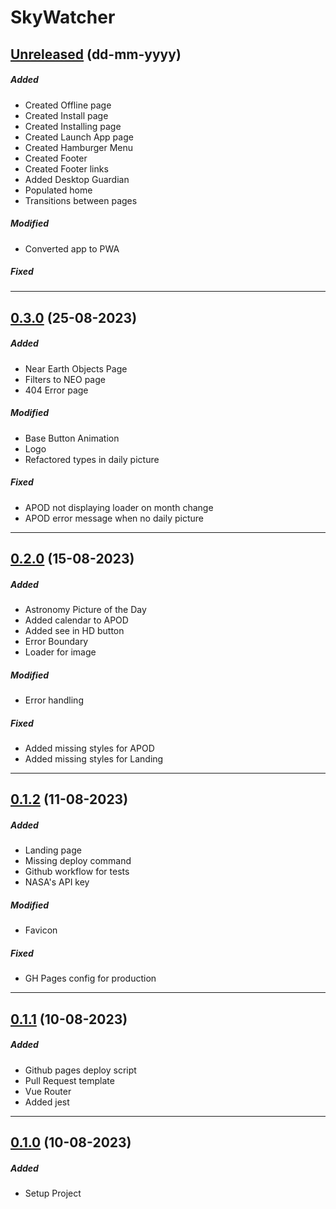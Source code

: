 # SkyWatcher

## [Unreleased](https://github.com/nashaguayo/skywatcher/compare/0.3.0...develop) (dd-mm-yyyy)

##### Added

- Created Offline page
- Created Install page
- Created Installing page
- Created Launch App page
- Created Hamburger Menu
- Created Footer
- Created Footer links
- Added Desktop Guardian
- Populated home
- Transitions between pages

##### Modified

- Converted app to PWA

##### Fixed

---

## [0.3.0](https://github.com/nashaguayo/skywatcher/compare/0.2.0...0.3.0) (25-08-2023)

##### Added

- Near Earth Objects Page
- Filters to NEO page
- 404 Error page

##### Modified

- Base Button Animation
- Logo
- Refactored types in daily picture

##### Fixed

- APOD not displaying loader on month change
- APOD error message when no daily picture

---

## [0.2.0](https://github.com/nashaguayo/skywatcher/compare/0.1.2...0.2.0) (15-08-2023)

##### Added

- Astronomy Picture of the Day
- Added calendar to APOD
- Added see in HD button
- Error Boundary
- Loader for image

##### Modified

- Error handling

##### Fixed

- Added missing styles for APOD
- Added missing styles for Landing

---

## [0.1.2](https://github.com/nashaguayo/skywatcher/compare/0.1.1...0.1.2) (11-08-2023)

##### Added

- Landing page
- Missing deploy command
- Github workflow for tests
- NASA's API key

##### Modified

- Favicon

##### Fixed

- GH Pages config for production

---

## [0.1.1](https://github.com/nashaguayo/skywatcher/compare/0.1.0...0.1.1) (10-08-2023)

##### Added

- Github pages deploy script
- Pull Request template
- Vue Router
- Added jest

---

## [0.1.0](https://github.com/nashaguayo/skywatcher/releases/tag/0.1.0) (10-08-2023)

##### Added

- Setup Project
